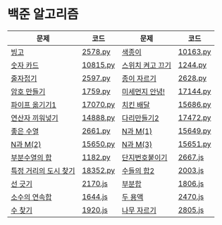 # 백준 알고리즘

| 문제                                                         | 코드                        | 문제                                                     | 코드                        |
| ------------------------------------------------------------ | --------------------------- | -------------------------------------------------------- | --------------------------- |
| [빙고](https://www.acmicpc.net/problem/2578)                 | [2578.py](./code/2578.py)   | [색종이](https://www.acmicpc.net/problem/10163)          | [10163.py](./code/10163.py) |
| [숫자 카드](https://www.acmicpc.net/problem/10815)           | [10815.py](./code/10815.py) | [스위치 켜고 끄기](https://www.acmicpc.net/problem/1244) | [1244.py](./code/1244.py)   |
| [줄자접기](https://www.acmicpc.net/problem/2597)             | [2597.py](./code/2597.py)   | [종이 자르기](https://www.acmicpc.net/problem/2628)      | [2628.py](./code/2628.py)   |
| [암호 만들기](https://www.acmicpc.net/problem/1759)          | [1759.py](./code/1759.py)   | [미세먼지 안녕!](https://www.acmicpc.net/problem/17144)  | [17144.py](./code/17144.py) |
| [파이프 옮기기1](https://www.acmicpc.net/problem/17070)      | [17070.py](./code/17070.py) | [치킨 배달](https://www.acmicpc.net/problem/15686)       | [15686.py](./code/15686.py) |
| [연산자 끼워넣기](https://www.acmicpc.net/problem/14888)     | [14888.py](./code/14888.py) | [다리만들기2](https://www.acmicpc.net/problem/17472)     | [17472.py](./code/17472.py) |
| [좋은 수열](https://www.acmicpc.net/problem/2661)            | [2661.py](./code/2661.py)   | [N과 M(1)](https://www.acmicpc.net/problem/15649)        | [15649.py](./code/15649.py) |
| [N과 M(2)](https://www.acmicpc.net/problem/15650)            | [15650.py](./code/15650.py) | [N과 M(3)](https://www.acmicpc.net/problem/15651)        | [15651.py](./code/15651.py) |
| [부분수열의 합](https://www.acmicpc.net/problem/1182)        | [1182.py](./code/1182.py)   | [단지번호붙이기](https://www.acmicpc.net/problem/2667)   | [2667.js](./code/2667.js)   |
| [특정 거리의 도시 찾기](https://www.acmicpc.net/problem/18352) | [18352.py](./code/18352.py) | [수들의 합2](https://www.acmicpc.net/problem/2003)       | [2003.js](./code/2003.js)   |
| [선 긋기](https://www.acmicpc.net/problem/2170)              | [2170.js](./code/2170.js)   | [부분합](https://www.acmicpc.net/problem/1806)           | [1806.js](./code/1806.js)   |
| [소수의 연속합](https://www.acmicpc.net/problem/1644)        | [1644.js](./code/1644.js)   | [두 용액](https://www.acmicpc.net/problem/2470)          | [2470.js](./code/2470.js)   |
| [수 찾기](https://www.acmicpc.net/problem/1920)              | [1920.js](./code/1920.js)   | [나무 자르기](https://www.acmicpc.net/problem/2805)      | [2805.js](./code/2805.js)   |



